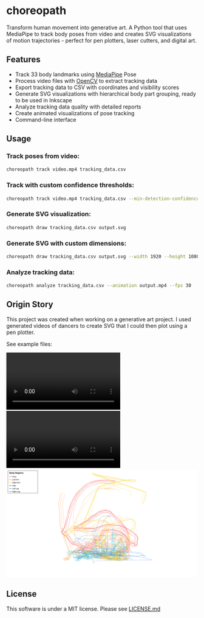# choreopath

Transform human movement into generative art. A Python tool that uses MediaPipe
to track body poses from video and creates SVG visualizations of motion trajectories -
perfect for pen plotters, laser cutters, and digital art.

## Features

- Track 33 body landmarks using [MediaPipe](https://ai.google.dev/edge/mediapipe/solutions/guide) Pose
- Process video files with [OpenCV](https://opencv.org) to extract tracking data
- Export tracking data to CSV with coordinates and visibility scores
- Generate SVG visualizations with hierarchical body part grouping, ready to be used in Inkscape
- Analyze tracking data quality with detailed reports
- Create animated visualizations of pose tracking
- Command-line interface

## Usage

### Track poses from video:
```bash
choreopath track video.mp4 tracking_data.csv
```

### Track with custom confidence thresholds:
```bash
choreopath track video.mp4 tracking_data.csv --min-detection-confidence 0.7 --min-tracking-confidence 0.7
```

### Generate SVG visualization:
```bash
choreopath draw tracking_data.csv output.svg
```

### Generate SVG with custom dimensions:
```bash
choreopath draw tracking_data.csv output.svg --width 1920 --height 1080 --min-visibility 0.7
```

### Analyze tracking data:
```bash
choreopath analyze tracking_data.csv --animation output.mp4 --fps 30
```

## Origin Story

This project was created when working on a generative art project. I used
generated videos of dancers to create SVG that I could then plot using a pen plotter.

See example files:

![examples/fall-recovery-4.mp4](examples/fall-recovery-4.mp4)
![examples/fall-recovery-4-animation.mp4](examples/fall-recovery-4-animation.mp4)
![examples/fall-recovery-4.svg](examples/fall-recovery-4.svg)

## License

This software is under a MIT license. Please see [LICENSE.md](LICENSE.md)
